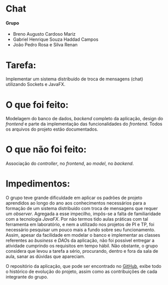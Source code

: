 # Chat

#### Grupo
- Breno Augusto Cardoso Mariz
 - Gabriel Henrique Souza Haddad Campos
 - João Pedro Rosa e Silva Renan

# Tarefa:
Implementar um sistema distribuído de troca de mensagens (chat) utilizando Sockets e JavaFX. 

# O que foi feito:
Modelagem do banco de dados, *backend* completo da aplicação, design do *frontend* e parte da implementação das funcionalidades do *frontend*. Todos os arquivos do projeto estão documentados.

# O que não foi feito:
Associação do *controller*, no *frontend*, ao *model*, no *backend*.

# Impedimentos:
O grupo teve grande dificuldade em aplicar os padrões de projeto aprendidos ao longo do ano aos conhecimentos necessários para a formação de um sistema distribuído com troca de mensagens que requer um *observer*. Agregada a esse impecilho, impôs-se a falta de familiaridade com a tecnologia *JavaFX*. Por não termos tido aulas práticas com tal ferramenta em laboratório, e nem a utilizado nos projetos de PI e TP, foi necessário pesquisar um pouco mais a fundo sobre seu funcionamento. Assim, apesar da facilidade em modelar o banco e implementar as classes referentes ao *business* e *DAO*s  da aplicação, não foi possível entregar a atividade cumprindo os requisitos em tempo hábil. Não obstante, o grupo considera que levou a tarefa a sério, procurando, dentro e fora da sala de aula, sanar as dúvidas que apareciam. 

O repositório da aplicação, que pode ser encontrado no [GitHub](https://github.com/haddadson/chat), exibe todo o histórico de evolução do projeto, assim como as contribuições de cada integrante do grupo.
